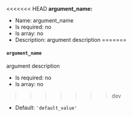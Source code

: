 <<<<<<< HEAD
**argument_name:**

* Name: argument_name
* Is required: no
* Is array: no
* Description: argument description
=======
#### `argument_name`

argument description

* Is required: no
* Is array: no
>>>>>>> dev
* Default: `'default_value'`
